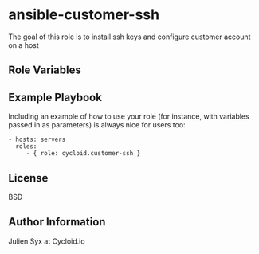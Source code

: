 ansible-customer-ssh
=========

The goal of this role is to install ssh keys and configure customer account on a host

Role Variables
--------------


Example Playbook
----------------

Including an example of how to use your role (for instance, with variables passed in as parameters) is always nice for users too:

    - hosts: servers
      roles:
         - { role: cycloid.customer-ssh }

License
-------

BSD

Author Information
------------------

Julien Syx at Cycloid.io


